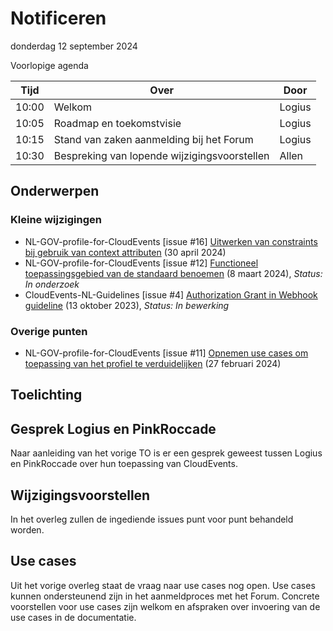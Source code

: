 <!-----------------------------







   :warning: Dit bestand wordt automatisch gegenereerd.
   :warning: Handmatige toevoegingen worden overschreven.







----------------------------->
# Notificeren

donderdag 12 september 2024

Voorlopige agenda

|  Tijd  | Over                                         | Door   |
|--------|----------------------------------------------|--------|
|  10:00 | Welkom                                       | Logius |
|  10:05 | Roadmap en toekomstvisie                     | Logius |
|  10:15 | Stand van zaken aanmelding bij het Forum     | Logius |
|  10:30 | Bespreking van lopende wijzigingsvoorstellen | Allen  |


## Onderwerpen

### Kleine wijzigingen
* NL-GOV-profile-for-CloudEvents [issue #16] [Uitwerken van constraints bij gebruik van context attributen](https://github.com/Logius-standaarden/NL-GOV-profile-for-CloudEvents/issues/16) (30 april 2024)
* NL-GOV-profile-for-CloudEvents [issue #12] [Functioneel toepassingsgebied van de standaard benoemen](https://github.com/Logius-standaarden/NL-GOV-profile-for-CloudEvents/issues/12) (8 maart 2024), _Status: In onderzoek_
* CloudEvents-NL-Guidelines [issue #4] [Authorization Grant in Webhook guideline](https://github.com/Logius-standaarden/CloudEvents-NL-Guidelines/issues/4) (13 oktober 2023), _Status: In bewerking_

### Overige punten
* NL-GOV-profile-for-CloudEvents [issue #11] [Opnemen use cases om toepassing van het profiel te verduidelijken](https://github.com/Logius-standaarden/NL-GOV-profile-for-CloudEvents/issues/11) (27 februari 2024)

## Toelichting


## Gesprek Logius en PinkRoccade

Naar aanleiding van het vorige TO is er een gesprek geweest tussen Logius en PinkRoccade over 
hun toepassing van CloudEvents.

## Wijzigingsvoorstellen 

In het overleg zullen de ingediende issues punt voor punt behandeld worden.

## Use cases

Uit het vorige overleg staat de vraag naar use cases nog open. Use cases kunnen ondersteunend zijn in het aanmeldproces 
met het Forum. Concrete voorstellen voor use cases zijn welkom en afspraken over invoering van de use cases in de documentatie.
 
